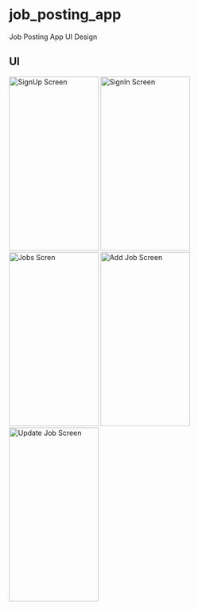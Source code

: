 # job_posting_app

Job Posting App UI Design

## UI

<p float="left">
<img src="https://user-images.githubusercontent.com/26081828/156007589-95affbb8-31d9-47cd-b018-a6ea915da86e.png" alt="SignUp Screen" height= "350" width = "180"/>

<img src="https://user-images.githubusercontent.com/26081828/156008580-295eedcb-b207-4f1d-b5d1-7f8aae7a4dd8.png" alt="SignIn Screen" height= "350" width = "180"/>

<img src="https://user-images.githubusercontent.com/26081828/156008923-3ba132c6-6baa-43d7-ac49-84936b4a6fbb.png" alt="Jobs Scren" height= "350" width = "180">

<img src="https://user-images.githubusercontent.com/26081828/156009119-740796ad-3750-4fa2-b140-3efbdb23ea85.png" alt="Add Job Screen" height= "350" width = "180">

<img src="https://user-images.githubusercontent.com/26081828/156009188-16e7d88c-9484-4959-a0ca-7c465113b49b.png" alt="Update Job Screen" height= "350" width = "180">

<p/>
